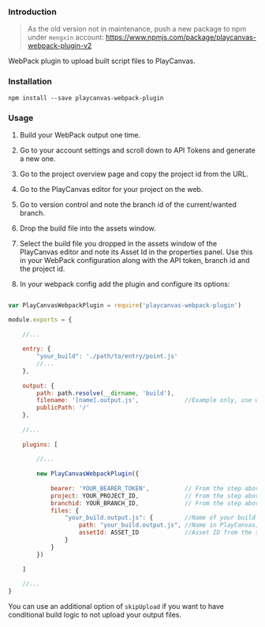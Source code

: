 ### Introduction

> As the old version not in maintenance, push a new package to npm under `mengxin` account: 
> https://www.npmjs.com/package/playcanvas-webpack-plugin-v2

WebPack plugin to upload built script files to PlayCanvas. 

### Installation

```shell
npm install --save playcanvas-webpack-plugin
```

### Usage

1. Build your WebPack output one time.

2. Go to your account settings and scroll down to API Tokens and generate a new one.

2. Go to the project overview page and copy the project id from the URL.

3. Go to the PlayCanvas editor for your project on the web.

4. Go to version control and note the branch id of the current/wanted branch.

5. Drop the build file into the assets window.

6. Select the build file you dropped in the assets window of the PlayCanvas editor and note its
Asset Id in the properties panel.  Use this in your WebPack configuration along with 
the API token, branch id and the project id.

7. In your webpack config add the plugin and configure its options:


```javascript

var PlayCanvasWebpackPlugin = require('playcanvas-webpack-plugin')

module.exports = {
    
    //...
    
    entry: {
        "your_build": './path/to/entry/point.js'
        //...
    },
        
    output: {
        path: path.resolve(__dirname, 'build'),
        filename: '[name].output.js',             //Example only, use what you like
        publicPath: '/'
    },
        
    //...
    
    plugins: [
       
        //...
        
        new PlayCanvasWebpackPlugin({
            
            bearer: 'YOUR_BEARER_TOKEN',          // From the step above
            project: YOUR_PROJECT_ID,             // From the step above
            branchid: YOUR_BRANCH_ID,             // From the step above
            files: {
                "your_build.output.js": {         //Name of your build output
                    path: "your_build.output.js", //Name in PlayCanvas, normally the same
                    assetId: ASSET_ID             //Asset ID from the step above
                }
            }
        })
        
    ]
    
    //...
}

```

You can use an additional option of `skipUpload` if you want to have conditional build
logic to not upload your output files.
